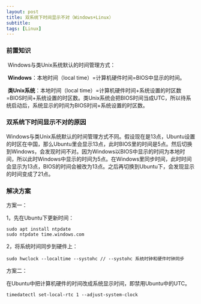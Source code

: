 ```yaml
---
layout: post
title: 双系统下时间显示不对（Windows+Linux）
subtitle: 
tags: [Linux]
---
```


### 前置知识

​		Windows与类Unix系统默认的时间管理方式：

​				**Windows**：本地时间（local time）=计算机硬件时间=BIOS中显示的时间。

​				**类Unix系统**：本地时间（local time）=计算机硬件时间+系统设置的时区数=BIOS时间+系统设置的时区数。类Unix系统会把BIOS时间当成UTC，所以待系统启动后，系统显示的时间为BIOS时间+系统设置的时区数。

### 双系统下时间显示不对的原因

​		Windows与类Unix系统默认的时间管理方式不同。假设现在是13点，Ubuntu设置的时区在中国，那么Ubuntu里会显示13点，此时BIOS里的时间是5点。然后切换到Windows，会发现时间不对。因为Windows以BIOS中显示的时间为本地时间，所以此时Windows中显示的时间为5点。在Windows里同步时间，此时时间会显示为13点，BIOS的时间会被改为13点。之后再切换到Ubuntu下，会发现显示的时间变成了21点。

### 解决方案

方案一：

1，先在Ubuntu下更新时间：

```shell
sudo apt install ntpdate
sudo ntpdate time.windows.com
```

2，将系统时间同步到硬件上：

```shell
sudo hwclock --localtime --systohc // --systohc 系统时钟和硬件时钟同步
```

方案二：

在Ubuntu中把计算机硬件的时间改成系统显示时间，即禁用Ubuntu中的UTC。

```shell
timedatectl set-local-rtc 1 --adjust-system-clock
```

